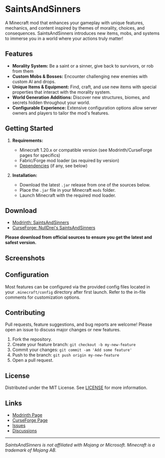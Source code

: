 # SaintsAndSinners

A Minecraft mod that enhances your gameplay with unique features, mechanics, and content inspired by themes of morality, choices, and consequences. SaintsAndSinners introduces new items, mobs, and systems to immerse you in a world where your actions truly matter!

## Features

- **Morality System:** Be a saint or a sinner, give back to survivors, or rob from them
- **Custom Mobs & Bosses:** Encounter challenging new enemies with custom AI and drops.
- **Unique Items & Equipment:** Find, craft, and use new items with special properties that interact with the morality system.
- **World Generation Additions:** Discover new structures, biomes, and secrets hidden throughout your world.
- **Configurable Experience:** Extensive configuration options allow server owners and players to tailor the mod's features.

## Getting Started

1. **Requirements:**
   - Minecraft 1.20.x or compatible version (see Modrinth/CurseForge pages for specifics)
   - Fabric/Forge mod loader (as required by version)
   - [Dependencies](#dependencies) (if any, see below)

2. **Installation:**
   - Download the latest `.jar` release from one of the sources below.
   - Place the `.jar` file in your Minecraft `mods` folder.
   - Launch Minecraft with the required mod loader.

## Download

- [Modrinth: SaintsAndSinners](https://modrinth.com/mod/saintsandsinners)
- [CurseForge: NullDrei's SaintsAndSinners](https://www.curseforge.com/minecraft/mc-mods/nulldreis-saintsandsinners)

**Please download from official sources to ensure you get the latest and safest version.**

## Screenshots

<!-- Add screenshots or gifs here to showcase features. Example: -->
<!-- ![Morality System Preview](images/morality-system.png) -->

## Configuration

Most features can be configured via the provided config files located in your `.minecraft/config` directory after first launch. Refer to the in-file comments for customization options.

## Contributing

Pull requests, feature suggestions, and bug reports are welcome! Please open an issue to discuss major changes or new features.

1. Fork the repository.
2. Create your feature branch: `git checkout -b my-new-feature`
3. Commit your changes: `git commit -am 'Add some feature'`
4. Push to the branch: `git push origin my-new-feature`
5. Open a pull request.

## License

Distributed under the MIT License. See [LICENSE](LICENSE) for more information.

## Links

- [Modrinth Page](https://modrinth.com/mod/saintsandsinners)
- [CurseForge Page](https://www.curseforge.com/minecraft/mc-mods/nulldreis-saintsandsinners)
- [Issues](../../issues)
- [Discussions](../../discussions)

---

*SaintsAndSinners is not affiliated with Mojang or Microsoft. Minecraft is a trademark of Mojang AB.*
